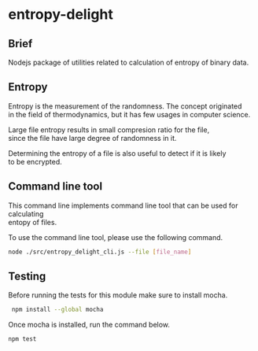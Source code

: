 # entropy-delight

## Brief
Nodejs package of utilities related to calculation of entropy of binary data.

## Entropy 

Entropy is the measurement of the randomness. The concept originated   
in the field of thermodynamics, but it has few usages in computer science.

Large file entropy results in small compresion ratio for the file,  
since the file have large degree of randomness in it.

Determining the entropy of a file is also useful to detect if it is likely   
to be encrypted.

## Command line tool

This command line implements command line tool that can be used for calculating    
entopy of files. 

To use the command line tool, please use the following command.

``` bash
node ./src/entropy_delight_cli.js --file [file_name]
```


## Testing

Before running the tests for this module make sure to install mocha.
``` bash
 npm install --global mocha
 ```

 Once mocha is installed, run the command below.
 ``` bash
npm test
 ```